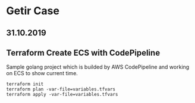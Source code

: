 # Getir Case
## 31.10.2019

## Terraform Create ECS with CodePipeline
Sample golang project which is builded by AWS CodePipeline and working on ECS to show current time.

```
terraform init
terraform plan -var-file=variables.tfvars
terraform apply -var-file=variables.tfvars
```
